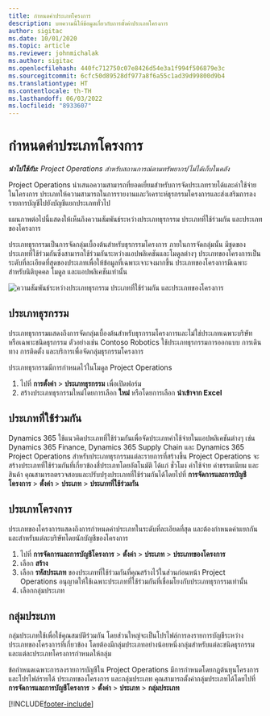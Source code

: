 ```yaml
---
title: กำหนดค่าประเภทโครงการ
description: บทความนี้ให้ข้อมูลเกี่ยวกับการตั้งค่าประเภทโครงการ
author: sigitac
ms.date: 10/01/2020
ms.topic: article
ms.reviewer: johnmichalak
ms.author: sigitac
ms.openlocfilehash: 440fc712750c07e8426d54e3a1f994f506879e3c
ms.sourcegitcommit: 6cfc50d89528df977a8f6a55c1ad39d99800d9b4
ms.translationtype: HT
ms.contentlocale: th-TH
ms.lasthandoff: 06/03/2022
ms.locfileid: "8933607"
---
```

# <a name="configure-project-categories"></a>กำหนดค่าประเภทโครงการ

_**นำไปใช้กับ:** Project Operations สำหรับสถานการณ์ตามทรัพยากร/ไม่ได้เก็บในคลัง_

Project Operations นำเสนอความสามารถที่ยอดเยี่ยมสำหรับการจัดประเภทรายได้และค่าใช้จ่ายในโครงการ ประเภทให้ความสามารถในการรายงานและวิเคราะห์ธุรกรรมโครงการและส่งเสริมการลงรายการบัญชีไปยังบัญชีแยกประเภททั่วไป

แผนภาพต่อไปนี้แสดงให้เห็นถึงความสัมพันธ์ระหว่างประเภทธุรกรรม ประเภทที่ใช้ร่วมกัน และประเภทของโครงการ 

ประเภทธุรกรรมเป็นการจัดกลุ่มเบื้องต้นสำหรับธุรกรรมโครงการ ภายในการจัดกลุ่มนั้น มีชุดของประเภทที่ใช้ร่วมกันซึ่งสามารถใช้ร่วมกันระหว่างแอปพลิเคชันและโมดูลต่างๆ ประเภทของโครงการเป็นระดับที่ละเอียดที่สุดของประเภทเพื่อให้ข้อมูลที่เฉพาะเจาะจงมากขึ้น ประเภทของโครงการมีเฉพาะสำหรับนิติบุคคล โมดูล และแอปพลิเคชันเท่านั้น

![ความสัมพันธ์ระหว่างประเภทธุรกรรม ประเภทที่ใช้ร่วมกัน และประเภทของโครงการ](media/project-categories.png)

## <a name="transaction-categories"></a>ประเภทธุรกรรม

ประเภทธุรกรรมแสดงถึงการจัดกลุ่มเบื้องต้นสำหรับธุรกรรมโครงการและไม่ใช่ประเภทเฉพาะบริษัทหรือเฉพาะชนิดธุรกรรม ตัวอย่างเช่น Contoso Robotics ใช้ประเภทธุรกรรมการออกแบบ การเดินทาง การติดตั้ง และบริการเพื่อจัดกลุ่มธุรกรรมโครงการ

ประเภทธุรกรรมมีการกำหนดไว้ในโมดูล Project Operations 
1. ไปที่ **การตั้งค่า** \> **ประเภทธุรกรรม** เพื่อเปิดฟอร์ม 
2. สร้างประเภทธุรกรรมใหม่โดยการเลือก **ใหม่** หรือโดยการเลือก **นำเข้าจาก Excel**

## <a name="shared-categories"></a>ประเภทที่ใช้ร่วมกัน

Dynamics 365 ใช้แนวคิดประเภทที่ใช้ร่วมกันเพื่อจัดประเภทค่าใช้จ่ายในแอปพลิเคชันต่างๆ เช่น Dynamics 365 Finance, Dynamics 365 Supply Chain และ Dynamics 365 Project Operations สำหรับประเภทธุรกรรมแต่ละรายการที่สร้างขึ้น Project Operations จะสร้างประเภทที่ใช้ร่วมกันที่เกี่ยวข้องสี่ประเภทโดยอัตโนมัติ ได้แก่ ชั่วโมง ค่าใช้จ่าย ค่าธรรมเนียม และสินค้า คุณสามารถตรวจสอบและปรับปรุงประเภทที่ใช้ร่วมกันได้โดยไปที่ **การจัดการและการบัญชีโครงการ** \> **ตั้งค่า** \> **ประเภท** \> **ประเภทที่ใช้ร่วมกัน**

## <a name="project-categories"></a>ประเภทโครงการ

ประเภทของโครงการแสดงถึงการกำหนดค่าประเภทในระดับที่ละเอียดที่สุด และต้องกำหนดค่าแยกกัน และสำหรับแต่ละบริษัทโดยนักบัญชีของโครงการ

1. ไปที่ **การจัดการและการบัญชีโครงการ** \> **ตั้งค่า** \> **ประเภท** \> **ประเภทของโครงการ**
2. เลือก **สร้าง**
3. เลือก **รหัสประเภท** ของประเภทที่ใช้ร่วมกันที่คุณสร้างไว้ในส่วนก่อนหน้า Project Operations อนุญาตให้ใช้เฉพาะประเภทที่ใช้ร่วมกันที่เชื่อมโยงกับประเภทธุรกรรมเท่านั้น
4. เลือกกลุ่มประเภท

## <a name="category-groups"></a>กลุ่มประเภท

กลุ่มประเภทใช้เพื่อใช้คุณสมบัติร่วมกัน โดยส่วนใหญ่จะเป็นโปรไฟล์การลงรายการบัญชีระหว่างประเภทของโครงการที่เกี่ยวข้อง โดยต้องมีกลุ่มประเภทอย่างน้อยหนึ่งกลุ่มสำหรับแต่ละชนิดธุรกรรมและแต่ละประเภทโครงการกำหนดให้กลุ่ม

ข้อกำหนดเฉพาะการลงรายการบัญชีใน Project Operations มีการกำหนดโดยกฎต้นทุนโครงการและโปรไฟล์รายได้ ประเภทของโครงการ และกลุ่มประเภท คุณสามารถตั้งค่ากลุ่มประเภทได้โดยไปที่ **การจัดการและการบัญชีโครงการ** \> **ตั้งค่า** \> **ประเภท** \> **กลุ่มประเภท**


[!INCLUDE[footer-include](../includes/footer-banner.md)]